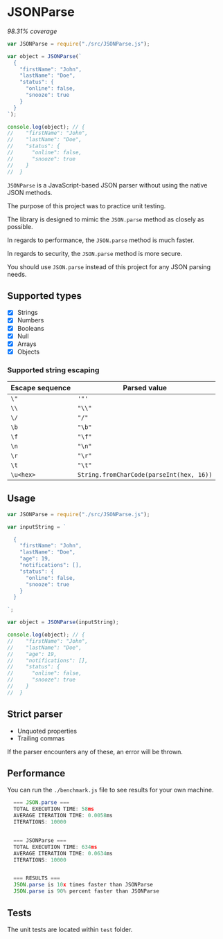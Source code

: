 # JSONParse

_98.31% coverage_

```js
var JSONParse = require("./src/JSONParse.js");

var object = JSONParse(`
  {
    "firstName": "John",
    "lastName": "Doe",
    "status": {
      "online": false,
      "snooze": true
    }
  }
`);

console.log(object); // {
//    "firstName": "John",
//    "lastName": "Doe",
//    "status": {
//      "online": false,
//      "snooze": true
//    }
//  }
```

`JSONParse` is a JavaScript-based JSON parser without using the native JSON methods.

The purpose of this project was to practice unit testing.

The library is designed to mimic the `JSON.parse` method as closely as possible.

In regards to performance, the `JSON.parse` method is much faster.

In regards to security, the `JSON.parse` method is more secure.

You should use `JSON.parse` instead of this project for any JSON parsing needs.

## Supported types

- [x] Strings
- [x] Numbers
- [x] Booleans
- [x] Null
- [x] Arrays
- [x] Objects

### Supported string escaping

| Escape sequence | Parsed value                             |
| --------------- | ---------------------------------------- |
| `\"`            | `'"'`                                    |
| `\\`            | `"\\"`                                   |
| `\/`            | `"/"`                                    |
| `\b`            | `"\b"`                                   |
| `\f`            | `"\f"`                                   |
| `\n`            | `"\n"`                                   |
| `\r`            | `"\r"`                                   |
| `\t`            | `"\t"`                                   |
| `\u<hex>`       | `String.fromCharCode(parseInt(hex, 16))` |

## Usage

```js
var JSONParse = require("./src/JSONParse.js");

var inputString = `

  {
    "firstName": "John",
    "lastName": "Doe",
    "age": 19,
    "notifications": [],
    "status": {
      "online": false,
      "snooze": true
    }
  }

`;

var object = JSONParse(inputString);

console.log(object); // {
//    "firstName": "John",
//    "lastName": "Doe",
//    "age": 19,
//    "notifications": [],
//    "status": {
//      "online": false,
//      "snooze": true
//    }
//  }
```

## Strict parser

- Unquoted properties
- Trailing commas

If the parser encounters any of these, an error will be thrown.

## Performance

You can run the `./benchmark.js` file to see results for your own machine.

```js
  === JSON.parse ===
  TOTAL EXECUTION TIME: 58ms
  AVERAGE ITERATION TIME: 0.0058ms
  ITERATIONS: 10000


  === JSONParse ===
  TOTAL EXECUTION TIME: 634ms
  AVERAGE ITERATION TIME: 0.0634ms
  ITERATIONS: 10000


  === RESULTS ===
  JSON.parse is 10x times faster than JSONParse
  JSON.parse is 90% percent faster than JSONParse
```

## Tests

The unit tests are located within `test` folder.
